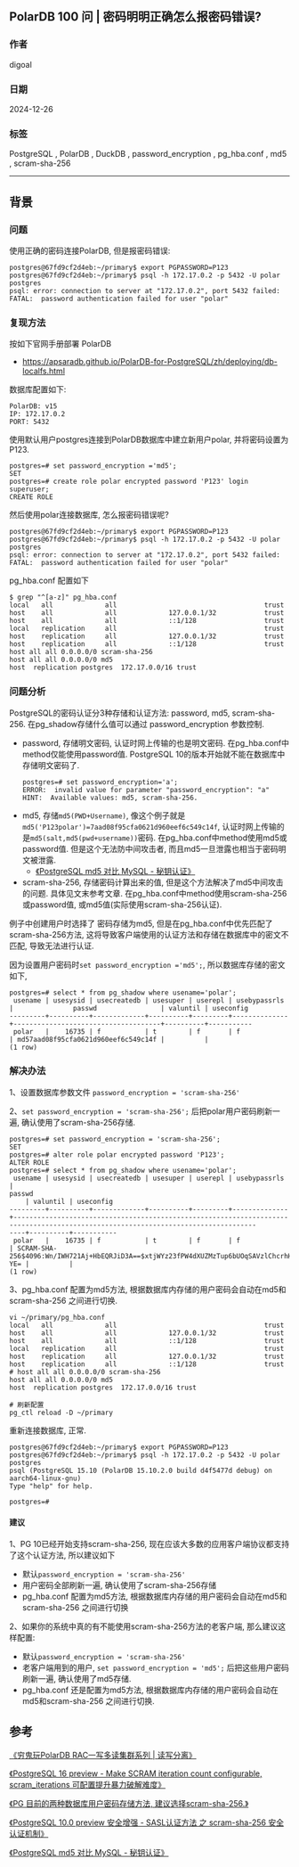 ## PolarDB 100 问 | 密码明明正确怎么报密码错误?   
                
### 作者                
digoal                
                
### 日期                
2024-12-26                
                
### 标签                
PostgreSQL , PolarDB , DuckDB , password_encryption , pg_hba.conf , md5 , scram-sha-256          
           
----           
            
## 背景      
  
### 问题  
使用正确的密码连接PolarDB, 但是报密码错误:    
```  
postgres@67fd9cf2d4eb:~/primary$ export PGPASSWORD=P123   
postgres@67fd9cf2d4eb:~/primary$ psql -h 172.17.0.2 -p 5432 -U polar postgres  
psql: error: connection to server at "172.17.0.2", port 5432 failed: FATAL:  password authentication failed for user "polar"  
```  
  
### 复现方法  
按如下官网手册部署 PolarDB  
- https://apsaradb.github.io/PolarDB-for-PostgreSQL/zh/deploying/db-localfs.html   
  
数据库配置如下:  
```  
PolarDB: v15  
IP: 172.17.0.2  
PORT: 5432  
```  
  
使用默认用户postgres连接到PolarDB数据库中建立新用户polar, 并将密码设置为P123.  
```  
postgres=# set password_encryption ='md5';  
SET  
postgres=# create role polar encrypted password 'P123' login superuser;  
CREATE ROLE  
```  
  
然后使用polar连接数据库, 怎么报密码错误呢?  
```  
postgres@67fd9cf2d4eb:~/primary$ export PGPASSWORD=P123   
postgres@67fd9cf2d4eb:~/primary$ psql -h 172.17.0.2 -p 5432 -U polar postgres  
psql: error: connection to server at "172.17.0.2", port 5432 failed: FATAL:  password authentication failed for user "polar"  
```  
  
pg_hba.conf 配置如下  
```  
$ grep "^[a-z]" pg_hba.conf    
local   all             all                                     trust  
host    all             all             127.0.0.1/32            trust  
host    all             all             ::1/128                 trust  
local   replication     all                                     trust  
host    replication     all             127.0.0.1/32            trust  
host    replication     all             ::1/128                 trust  
host all all 0.0.0.0/0 scram-sha-256     
host all all 0.0.0.0/0 md5      
host  replication postgres  172.17.0.0/16 trust      
```  
  
### 问题分析  
PostgreSQL的密码认证分3种存储和认证方法: password, md5, scram-sha-256. 在pg_shadow存储什么值可以通过 password_encryption 参数控制.    
- password, 存储明文密码, 认证时网上传输的也是明文密码. 在pg_hba.conf中method仅能使用password值.  PostgreSQL 10的版本开始就不能在数据库中存储明文密码了.   
    ```  
    postgres=# set password_encryption='a';  
    ERROR:  invalid value for parameter "password_encryption": "a"  
    HINT:  Available values: md5, scram-sha-256.  
    ```  
- md5, 存储`md5(PWD+Username)`, 像这个例子就是`md5('P123polar')=7aad08f95cfa0621d960eef6c549c14f`, 认证时网上传输的是`md5(salt,md5(pwd+username))`密码. 在pg_hba.conf中method使用md5或password值. 但是这个无法防中间攻击者, 而且md5一旦泄露也相当于密码明文被泄露.     
    - [《PostgreSQL md5 对比 MySQL - 秘钥认证》](../201610/20161009_01.md)    
- scram-sha-256, 存储密码计算出来的值, 但是这个方法解决了md5中间攻击的问题. 具体见文末参考文章. 在pg_hba.conf中method使用scram-sha-256或password值, 或md5值(实际使用scram-sha-256认证).    
  
例子中创建用户时选择了 密码存储为md5, 但是在pg_hba.conf中优先匹配了scram-sha-256方法, 这将导致客户端使用的认证方法和存储在数据库中的密文不匹配, 导致无法进行认证.    
  
因为设置用户密码时`set password_encryption ='md5';`, 所以数据库存储的密文如下,   
```  
postgres=# select * from pg_shadow where usename='polar';  
 usename | usesysid | usecreatedb | usesuper | userepl | usebypassrls |               passwd                | valuntil | useconfig   
---------+----------+-------------+----------+---------+--------------+-------------------------------------+----------+-----------  
 polar   |    16735 | f           | t        | f       | f            | md57aad08f95cfa0621d960eef6c549c14f |          |   
(1 row)  
```  
  
### 解决办法  
1、设置数据库参数文件 `password_encryption = 'scram-sha-256'`  
  
2、`set password_encryption = 'scram-sha-256';` 后把polar用户密码刷新一遍, 确认使用了scram-sha-256存储.   
```  
postgres=# set password_encryption = 'scram-sha-256';  
SET  
postgres=# alter role polar encrypted password 'P123';  
ALTER ROLE  
postgres=# select * from pg_shadow where usename='polar';  
 usename | usesysid | usecreatedb | usesuper | userepl | usebypassrls |                                                                passwd                                                               
    | valuntil | useconfig   
---------+----------+-------------+----------+---------+--------------+-----------------------------------------------------------------------------------------------------------------------------------  
----+----------+-----------  
 polar   |    16735 | f           | t        | f       | f            | SCRAM-SHA-256$4096:Wn/IWH721Aj+HbEQRJiD3A==$xtjWYz23fPW4dXUZMzTup6bUOqSAVzlChcrhHCfIXfo=:EyLID0avoAyy1JzKwD7yKQ9HuWQ0VlSurm180/sQF  
YE= |          |   
(1 row)  
```  
  
3、pg_hba.conf 配置为md5方法, 根据数据库内存储的用户密码会自动在md5和scram-sha-256 之间进行切换.    
```  
vi ~/primary/pg_hba.conf  
local   all             all                                     trust  
host    all             all             127.0.0.1/32            trust  
host    all             all             ::1/128                 trust  
local   replication     all                                     trust  
host    replication     all             127.0.0.1/32            trust  
host    replication     all             ::1/128                 trust  
# host all all 0.0.0.0/0 scram-sha-256  
host all all 0.0.0.0/0 md5      
host  replication postgres  172.17.0.0/16 trust    
  
# 刷新配置  
pg_ctl reload -D ~/primary  
```  
  
重新连接数据库, 正常.  
```  
postgres@67fd9cf2d4eb:~/primary$ export PGPASSWORD=P123  
postgres@67fd9cf2d4eb:~/primary$ psql -h 172.17.0.2 -p 5432 -U polar postgres  
psql (PostgreSQL 15.10 (PolarDB 15.10.2.0 build d4f5477d debug) on aarch64-linux-gnu)  
Type "help" for help.  
  
postgres=#   
```  
  
  
#### 建议  
  
1、PG 10已经开始支持scram-sha-256, 现在应该大多数的应用客户端协议都支持了这个认证方法, 所以建议如下  
- 默认`password_encryption = 'scram-sha-256'`  
- 用户密码全部刷新一遍, 确认使用了scram-sha-256存储  
- pg_hba.conf 配置为md5方法, 根据数据库内存储的用户密码会自动在md5和scram-sha-256 之间进行切换  
  
  
2、如果你的系统中真的有不能使用scram-sha-256方法的老客户端, 那么建议这样配置:  
- 默认`password_encryption = 'scram-sha-256'`  
- 老客户端用到的用户, `set password_encryption = 'md5';` 后把这些用户密码刷新一遍, 确认使用了md5存储.  
- pg_hba.conf 还是配置为md5方法, 根据数据库内存储的用户密码会自动在md5和scram-sha-256 之间进行切换.    
  
  
## 参考  
[《穷鬼玩PolarDB RAC一写多读集群系列 | 读写分离》](../202412/20241220_01.md)    
  
[《PostgreSQL 16 preview - Make SCRAM iteration count configurable, scram_iterations 可配置提升暴力破解难度》](../202303/20230327_01.md)    
  
[《PG 目前的两种数据库用户密码存储方法, 建议选择scram-sha-256.》](../202106/20210625_02.md)    
  
[《PostgreSQL 10.0 preview 安全增强 - SASL认证方法 之 scram-sha-256 安全认证机制》](../201703/20170309_01.md)    
  
[《PostgreSQL md5 对比 MySQL - 秘钥认证》](../201610/20161009_01.md)    
    
